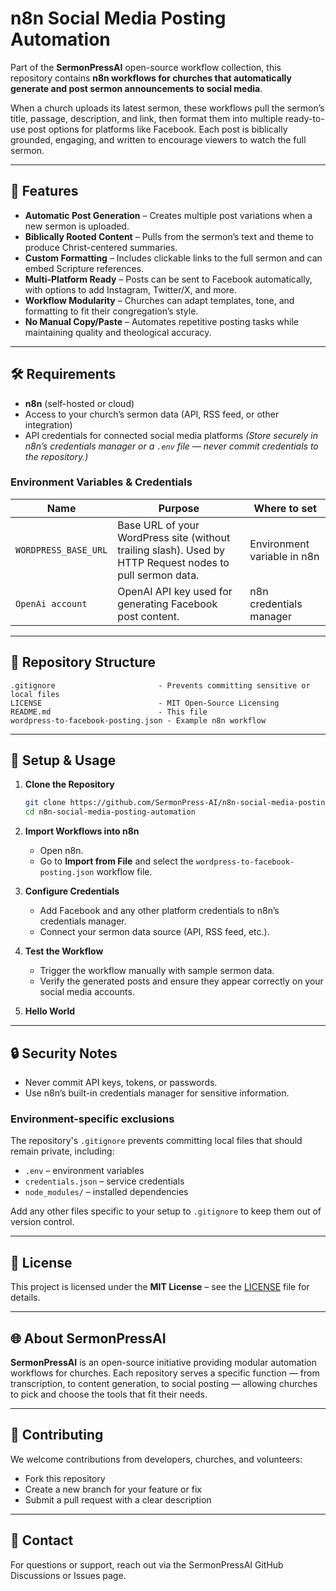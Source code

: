 # n8n Social Media Posting Automation

Part of the **SermonPressAI** open-source workflow collection, this repository contains **n8n workflows for churches that automatically generate and post sermon announcements to social media**.

When a church uploads its latest sermon, these workflows pull the sermon’s title, passage, description, and link, then format them into multiple ready-to-use post options for platforms like Facebook. Each post is biblically grounded, engaging, and written to encourage viewers to watch the full sermon.

---

## 📌 Features

* **Automatic Post Generation** – Creates multiple post variations when a new sermon is uploaded.
* **Biblically Rooted Content** – Pulls from the sermon’s text and theme to produce Christ-centered summaries.
* **Custom Formatting** – Includes clickable links to the full sermon and can embed Scripture references.
* **Multi-Platform Ready** – Posts can be sent to Facebook automatically, with options to add Instagram, Twitter/X, and more.
* **Workflow Modularity** – Churches can adapt templates, tone, and formatting to fit their congregation’s style.
* **No Manual Copy/Paste** – Automates repetitive posting tasks while maintaining quality and theological accuracy.

---

## 🛠 Requirements

* **n8n** (self-hosted or cloud)
* Access to your church’s sermon data (API, RSS feed, or other integration)
* API credentials for connected social media platforms
  *(Store securely in n8n’s credentials manager or a `.env` file — never commit credentials to the repository.)*

### Environment Variables & Credentials

| Name | Purpose | Where to set |
| ---- | ------- | ------------ |
| `WORDPRESS_BASE_URL` | Base URL of your WordPress site (without trailing slash). Used by HTTP Request nodes to pull sermon data. | Environment variable in n8n |
| `OpenAi account` | OpenAI API key used for generating Facebook post content. | n8n credentials manager |

---

## 📂 Repository Structure

```
.gitignore                       - Prevents committing sensitive or local files
LICENSE                          - MIT Open-Source Licensing
README.md                        - This file
wordpress-to-facebook-posting.json - Example n8n workflow
```

---

## 🚀 Setup & Usage

1. **Clone the Repository**

   ```bash
   git clone https://github.com/SermonPress-AI/n8n-social-media-posting-automation.git
   cd n8n-social-media-posting-automation
   ```

2. **Import Workflows into n8n**

   * Open n8n.
   * Go to **Import from File** and select the `wordpress-to-facebook-posting.json` workflow file.

3. **Configure Credentials**

   * Add Facebook and any other platform credentials to n8n’s credentials manager.
   * Connect your sermon data source (API, RSS feed, etc.).

4. **Test the Workflow**

   * Trigger the workflow manually with sample sermon data.
   * Verify the generated posts and ensure they appear correctly on your social media accounts.

5. **Hello World**

---

## 🔒 Security Notes

* Never commit API keys, tokens, or passwords.
* Use n8n’s built-in credentials manager for sensitive information.

### Environment-specific exclusions

The repository's `.gitignore` prevents committing local files that should remain private, including:

* `.env` – environment variables
* `credentials.json` – service credentials
* `node_modules/` – installed dependencies

Add any other files specific to your setup to `.gitignore` to keep them out of version control.

---

## 📜 License

This project is licensed under the **MIT License** – see the [LICENSE](LICENSE) file for details.

---

## 🌐 About SermonPressAI

**SermonPressAI** is an open-source initiative providing modular automation workflows for churches.
Each repository serves a specific function — from transcription, to content generation, to social posting — allowing churches to pick and choose the tools that fit their needs.

---

## 🤝 Contributing

We welcome contributions from developers, churches, and volunteers:

* Fork this repository
* Create a new branch for your feature or fix
* Submit a pull request with a clear description

---

## 📧 Contact

For questions or support, reach out via the SermonPressAI GitHub Discussions or Issues page.
